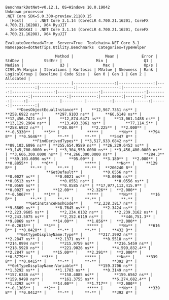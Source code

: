 
    BenchmarkDotNet=v0.12.1, OS=Windows 10.0.19042
    Unknown processor
    .NET Core SDK=5.0.300-preview.21180.15
      [Host]     : .NET Core 3.1.14 (CoreCLR 4.700.21.16201, CoreFX 4.700.21.16208), X64 RyuJIT
      Job-SOGKAI : .NET Core 3.1.14 (CoreCLR 4.700.21.16201, CoreFX 4.700.21.16208), X64 RyuJIT

    EvaluateOverhead=True  Server=True  Toolchain=.NET Core 3.1  
    Namespace=dotNetTips.Utility.Benchmarks  Categories=TypeHelper  

                          Method |              Mean |          Error |          StdDev |         StdErr |               Min |                Q1 |            Median |                Q3 |               Max |             Op/s | CI99.9% Margin | Iterations | Kurtosis | MValue | Skewness | Rank | LogicalGroup | Baseline | Code Size |  Gen 0 | Gen 1 | Gen 2 | Allocated |
    ---------------------------- |------------------:|---------------:|----------------:|---------------:|------------------:|------------------:|------------------:|------------------:|------------------:|-----------------:|---------------:|-----------:|---------:|-------:|---------:|-----:|------------- |--------- |----------:|-------:|------:|------:|----------:|
         **DoesObjectEqualInstance** |    **12,967.7351 ns** |    **258.6922 ns** |     **297.9103 ns** |     **66.6148 ns** |    **12,456.7421 ns** |    **12,874.6471 ns** |    **13,061.1488 ns** |    **13,129.2904 ns** |    **13,493.3861 ns** |         **77,114.5** |    **258.6922 ns** |      **20.00** |    **2.225** |  **2.000** |  **-0.5330** |    **5** |            ***** |       **No** |     **794 B** | **0.5646** |     **-** |     **-** |    **5447 B** |
                **FindDerivedTypes** | **3,517,933.6842 ns** | **89,103.6096 ns** | **255,654.9589 ns** | **26,229.6453 ns** | **3,145,700.0000 ns** | **3,304,550.0000 ns** | **3,456,400.0000 ns** | **3,666,300.0000 ns** | **4,266,300.0000 ns** |            **284.3** | **89,103.6096 ns** |      **95.00** |    **3.180** |  **2.000** |   **0.8855** |    **6** |            ***** |       **No** |     **129 B** |      **-** |     **-** |     **-** |  **206240 B** |
                      **GetDefault** |         **0.0556 ns** |      **0.0027 ns** |       **0.0021 ns** |      **0.0006 ns** |         **0.0513 ns** |         **0.0551 ns** |         **0.0556 ns** |         **0.0569 ns** |         **0.0585 ns** | **17,977,113,415.9** |      **0.0027 ns** |      **12.00** |    **2.326** |  **2.000** |  **-0.5067** |    **1** |            ***** |       **No** |      **16 B** |      **-** |     **-** |     **-** |         **-** |
             **GetInstanceHashCode** |     **2,238.3817 ns** |      **9.8869 ns** |       **8.7645 ns** |      **2.3424 ns** |     **2,223.9605 ns** |     **2,234.0132 ns** |     **2,239.3162 ns** |     **2,243.5075 ns** |     **2,252.6119 ns** |        **446,751.3** |      **9.8869 ns** |      **14.00** |    **1.856** |  **2.000** |  **-0.2615** |    **4** |            ***** |       **No** |     **616 B** | **0.0420** |     **-** |     **-** |     **432 B** |
         **GetTypeDisplayName:Type** |       **217.3992 ns** |      **2.2847 ns** |       **2.1371 ns** |      **0.5518 ns** |       **214.0994 ns** |       **215.9759 ns** |       **216.5459 ns** |       **218.5928 ns** |       **221.9026 ns** |      **4,599,832.4** |      **2.2847 ns** |      **15.00** |    **2.291** |  **2.000** |   **0.5779** |    **3** |            ***** |       **No** |     **339 B** | **0.0415** |     **-** |     **-** |     **392 B** |
     **GetTypeDisplayName:Variable** |       **159.3706 ns** |      **1.3292 ns** |       **1.1783 ns** |      **0.3149 ns** |       **157.6346 ns** |       **158.4085 ns** |       **159.6562 ns** |       **159.9498 ns** |       **161.3755 ns** |      **6,274,682.4** |      **1.3292 ns** |      **14.00** |    **1.717** |  **2.000** |  **-0.1305** |    **2** |            ***** |       **No** |     **339 B** | **0.0412** |     **-** |     **-** |     **392 B** |
